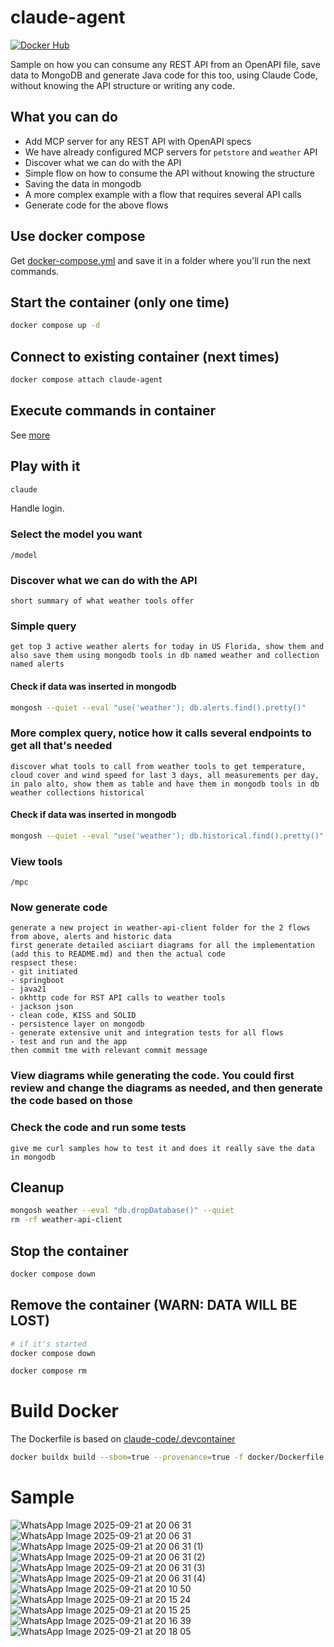 # claude-agent

[![Docker Hub](https://img.shields.io/badge/Docker%20Hub-xorio42%2Fclaude-agent?logo=docker)](https://hub.docker.com/r/xorio42/claude-agent)


Sample on how you can consume any REST API from an OpenAPI file, save data to MongoDB and generate Java code for this too, using Claude Code, without knowing the API structure or writing any code.

## What you can do

- Add MCP server for any REST API with OpenAPI specs
- We have already configured MCP servers for `petstore` and `weather` API
- Discover what we can do with the API
- Simple flow on how to consume the API without knowing the structure
- Saving the data in mongodb
- A more complex example with a flow that requires several API calls
- Generate code for the above flows

## Use docker compose

Get [docker-compose.yml](docker/docker-compose.yml) and save it in a folder where you'll run the next commands.

## Start the container (only one time)

```zsh
docker compose up -d
```

## Connect to existing container (next times) 

```zsh
docker compose attach claude-agent
```

## Execute commands in container

See [more](docker/res/README.MD)

## Play with it

```zsh
claude
```

Handle login.

### Select the model you want

```
/model
```

### Discover what we can do with the API

```
short summary of what weather tools offer
```

### Simple query

```
get top 3 active weather alerts for today in US Florida, show them and also save them using mongodb tools in db named weather and collection named alerts
```

#### Check if data was inserted in mongodb

```zsh
mongosh --quiet --eval "use('weather'); db.alerts.find().pretty()"
```

### More complex query, notice how it calls several endpoints to get all that's needed

```
discover what tools to call from weather tools to get temperature, cloud cover and wind speed for last 3 days, all measurements per day, in palo alto, show them as table and have them in mongodb tools in db weather collections historical
```

#### Check if data was inserted in mongodb

```zsh
mongosh --quiet --eval "use('weather'); db.historical.find().pretty()"
```

### View tools

```
/mpc
```

### Now generate code

```
generate a new project in weather-api-client folder for the 2 flows from above, alerts and historic data
first generate detailed asciiart diagrams for all the implementation (add this to README.md) and then the actual code
respsect these:
- git initiated
- springboot
- java21
- okhttp code for RST API calls to weather tools
- jackson json
- clean code, KISS and SOLID
- persistence layer on mongodb
- generate extensive unit and integration tests for all flows
- test and run and the app
then commit tme with relevant commit message
```

### View diagrams while generating the code. You could first review and change the diagrams as needed, and then generate  the code based on those

### Check the code and run some tests

```
give me curl samples how to test it and does it really save the data in mongodb
```

## Cleanup

```zsh
mongosh weather --eval "db.dropDatabase()" --quiet
rm -rf weather-api-client
```

## Stop the container

```zsh
docker compose down
```

## Remove the container (WARN: DATA WILL BE LOST)

```zsh
# if it's started
docker compose down

docker compose rm
```

# Build Docker

The Dockerfile is based on [claude-code/.devcontainer](https://github.com/anthropics/claude-code/tree/main/.devcontainer)

```zsh
docker buildx build --sbom=true --provenance=true -f docker/Dockerfile -t xorio42/claude-agent docker/
```

# Sample

![WhatsApp Image 2025-09-21 at 20 06 31](https://github.com/user-attachments/assets/ba5ff25d-0e89-4450-a5f2-f81ccde15ce2)
![WhatsApp Image 2025-09-21 at 20 06 31](https://github.com/user-attachments/assets/f60892af-9fd1-4e14-921f-a453b72c5744)
![WhatsApp Image 2025-09-21 at 20 06 31 (1)](https://github.com/user-attachments/assets/5f2d3c27-8303-435e-8da7-eeb5072cb5da)
![WhatsApp Image 2025-09-21 at 20 06 31 (2)](https://github.com/user-attachments/assets/067f80dc-af01-4875-bab5-87c121b197ac)
![WhatsApp Image 2025-09-21 at 20 06 31 (3)](https://github.com/user-attachments/assets/aeda64d6-b9c5-4b58-a518-756a67863d14)
![WhatsApp Image 2025-09-21 at 20 06 31 (4)](https://github.com/user-attachments/assets/edca3efa-b119-4fca-aac5-cfd117442f76)
![WhatsApp Image 2025-09-21 at 20 10 50](https://github.com/user-attachments/assets/d47b1b24-fd19-429f-9e39-198500406469)
![WhatsApp Image 2025-09-21 at 20 15 24](https://github.com/user-attachments/assets/410c93dc-9f73-408b-8404-30e831d1420f)
![WhatsApp Image 2025-09-21 at 20 15 25](https://github.com/user-attachments/assets/0a571f6f-32fe-4793-8301-c1f49e5309f3)
![WhatsApp Image 2025-09-21 at 20 16 39](https://github.com/user-attachments/assets/8ca8d238-42a0-463d-b344-56d1500041f1)
![WhatsApp Image 2025-09-21 at 20 18 05](https://github.com/user-attachments/assets/94776cfb-969d-4dbb-8f8f-1308ee38c8f2)

